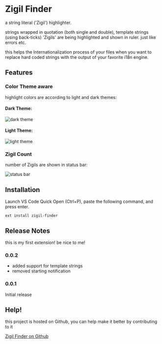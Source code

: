 # Zigil Finder

a string literal ('Zigil') highlighter.

strings wrapped in quotation (both single and double), template strings (using back-ticks) 'Zigils' are being highlighted and shown in ruler. just like errors etc.

this helps the Internationalization process of your files when you want to replace hard coded strings with the output of your favorite i18n engine.
## Features

### Color Theme aware
highlight colors are according to light and dark themes:

#### Dark Theme:

![dark theme](https://i.imgur.com/iHfmBIi.png)
#### Light Theme:

![light theme](https://i.imgur.com/IElrEcV.png)

### Zigil Count
number of Zigils are shown in status bar:

![status bar](https://i.imgur.com/BUdEiFJ.png)

## Installation
Launch VS Code Quick Open (Ctrl+P), paste the following command, and press enter.

`ext install zigil-finder`

## Release Notes

this is my first extension! be nice to me!

### 0.0.2

- added support for template strings
- removed starting notification

### 0.0.1

Initial release

## Help!

this project is hosted on Github, you can help make it better by contributing to it

[Zigil Finder on Github](https://github.com/RezaTheGreat/zigilfinder.git)

